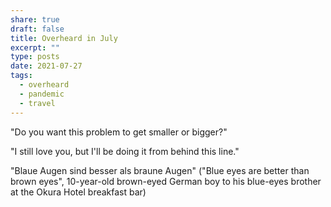 ```yaml
---
share: true
draft: false
title: Overheard in July
excerpt: ""
type: posts
date: 2021-07-27
tags:
  - overheard
  - pandemic
  - travel
---
```


"Do you want this problem to get smaller or bigger?"

"I still love you, but I'll be doing it from behind this line."

"Blaue Augen sind besser als braune Augen" ("Blue eyes are better than brown eyes", 10-year-old brown-eyed German boy to his blue-eyes brother at the Okura Hotel breakfast bar)